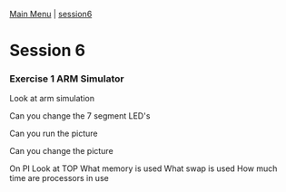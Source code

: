 [Main Menu](../../sessions/README.md) | [session6](../session6/) 

# Session 6

### Exercise 1 ARM Simulator



Look at arm simulation

Can you change the 7 segment LED's

Can you run the picture 

Can you change the picture

On PI
Look at TOP
What memory is used
What swap is used
How much time are processors in use 